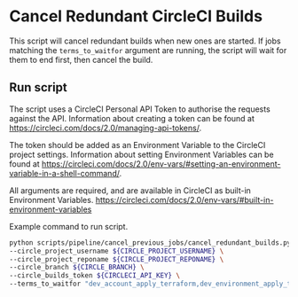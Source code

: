# Cancel Redundant CircleCI Builds

This script will cancel redundant builds when new ones are started. If jobs matching the `terms_to_waitfor` argument are running, the script will wait for them to end first, then cancel the build.


## Run script

The script uses a CircleCI Personal API Token to authorise the requests against the API. Information about creating a token can be found at <https://circleci.com/docs/2.0/managing-api-tokens/>.

The token should be added as an Environment Variable to the CircleCI project settings. Information about setting Environment Variables can be found at <https://circleci.com/docs/2.0/env-vars/#setting-an-environment-variable-in-a-shell-command/>.

All arguments are required, and are available in CircleCI as built-in Environment Variables. <https://circleci.com/docs/2.0/env-vars/#built-in-environment-variables>

Example command to run script.

``` bash
python scripts/pipeline/cancel_previous_jobs/cancel_redundant_builds.py \
--circle_project_username ${CIRCLE_PROJECT_USERNAME} \
--circle_project_reponame ${CIRCLE_PROJECT_REPONAME} \
--circle_branch ${CIRCLE_BRANCH} \
--circle_builds_token ${CIRCLECI_API_KEY} \
--terms_to_waitfor "dev_account_apply_terraform,dev_environment_apply_terraform"
```
